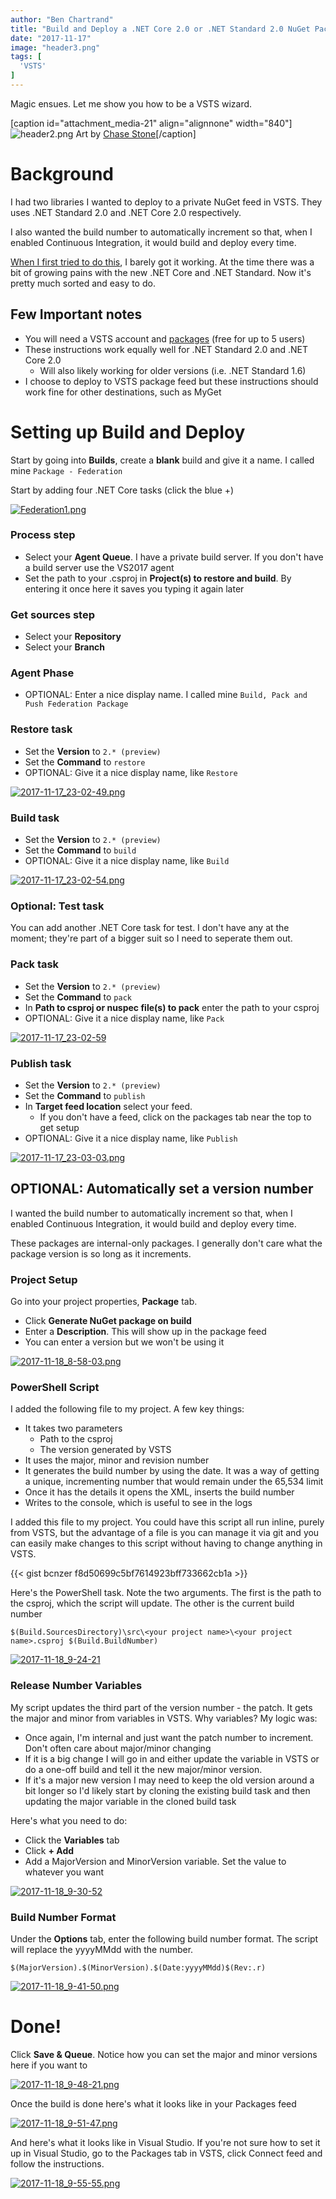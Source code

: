 ```yaml
---
author: "Ben Chartrand"
title: "Build and Deploy a .NET Core 2.0 or .NET Standard 2.0 NuGet Package using VSTS"
date: "2017-11-17"
image: "header3.png"
tags: [
  'VSTS'
]
---
```


Magic ensues. Let me show you how to be a VSTS wizard.

\[caption id="attachment\_media-21" align="alignnone" width="840"\]![header2.png](images/header21.png) Art by [Chase Stone](http://ego-alterego.com/magic-gathering-wizards-coast-project-chase-stone/#.Wg876EqWb-g)\[/caption\]

# Background

I had two libraries I wanted to deploy to a private NuGet feed in VSTS. They uses .NET Standard 2.0 and .NET Core 2.0 respectively.

I also wanted the build number to automatically increment so that, when I enabled Continuous Integration, it would build and deploy every time.

[When I first tried to do this](http://liftcodeplay.com/2017/03/23/how-to-build-and-host-a-nuget-package-using-vs2017-and-net-standard-in-vsts/), I barely got it working. At the time there was a bit of growing pains with the new .NET Core and .NET Standard. Now it's pretty much sorted and easy to do.

## Few Important notes

- You will need a VSTS account and [packages](https://www.visualstudio.com/team-services/package-management/) (free for up to 5 users)
- These instructions work equally well for .NET Standard 2.0 and .NET Core 2.0
    - Will also likely working for older versions (i.e. .NET Standard 1.6)
- I choose to deploy to VSTS package feed but these instructions should work fine for other destinations, such as MyGet

# Setting up Build and Deploy

Start by going into **Builds**, create a **blank** build and give it a name. I called mine `Package - Federation`

Start by adding four .NET Core tasks (click the blue +)

[![Federation1.png](images/federation1.png)](https://liftcodeplay.files.wordpress.com/2017/11/federation1.png)

### Process step

- Select your **Agent Queue**. I have a private build server. If you don't have a build server use the VS2017 agent
- Set the path to your .csproj in **Project(s) to restore and build**. By entering it once here it saves you typing it again later

### Get sources step

- Select your **Repository** 
- Select your **Branch**

### Agent Phase

- OPTIONAL: Enter a nice display name. I called mine `Build, Pack and Push Federation Package`

### Restore task

- Set the **Version** to `2.* (preview)`
- Set the **Command** to `restore`
- OPTIONAL: Give it a nice display name, like `Restore`

[![2017-11-17_23-02-49.png](images/2017-11-17_23-02-49.png)](https://liftcodeplay.files.wordpress.com/2017/11/2017-11-17_23-02-49.png)

### Build task

- Set the **Version** to `2.* (preview)`
- Set the **Command** to `build`
- OPTIONAL: Give it a nice display name, like `Build`

[![2017-11-17_23-02-54.png](images/2017-11-17_23-02-54.png)](https://liftcodeplay.files.wordpress.com/2017/11/2017-11-17_23-02-54.png)

### Optional: Test task

You can add another .NET Core task for test. I don't have any at the moment; they're part of a bigger suit so I need to seperate them out.

### Pack task

- Set the **Version** to `2.* (preview)`
- Set the **Command** to `pack`
- In **Path to csproj or nuspec file(s) to pack** enter the path to your csproj
- OPTIONAL: Give it a nice display name, like `Pack`

[![2017-11-17_23-02-59](images/2017-11-17_23-02-59.png)](https://liftcodeplay.files.wordpress.com/2017/11/2017-11-17_23-02-59.png)

### Publish task

- Set the **Version** to `2.* (preview)`
- Set the **Command** to `publish`
- In **Target feed location** select your feed.
    - If you don't have a feed, click on the packages tab near the top to get setup
- OPTIONAL: Give it a nice display name, like `Publish`

[![2017-11-17_23-03-03.png](images/2017-11-17_23-03-03.png)](https://liftcodeplay.files.wordpress.com/2017/11/2017-11-17_23-03-03.png)

## OPTIONAL: Automatically set a version number

I wanted the build number to automatically increment so that, when I enabled Continuous Integration, it would build and deploy every time.

These packages are internal-only packages. I generally don't care what the package version is so long as it increments.

### Project Setup

Go into your project properties, **Package** tab.

- Click **Generate NuGet package on build**
- Enter a **Description**. This will show up in the package feed
- You can enter a version but we won't be using it

[![2017-11-18_8-58-03.png](images/2017-11-18_8-58-03.png)](https://liftcodeplay.files.wordpress.com/2017/11/2017-11-18_8-58-03.png)

### PowerShell Script

I added the following file to my project. A few key things:

- It takes two parameters
    - Path to the csproj
    - The version generated by VSTS
- It uses the major, minor and revision number
- It generates the build number by using the date. It was a way of getting a unique, incrementing number that would remain under the 65,534 limit
- Once it has the details it opens the XML, inserts the build number
- Writes to the console, which is useful to see in the logs

I added this file to my project. You could have this script all run inline, purely from VSTS, but the advantage of a file is you can manage it via git and you can easily make changes to this script without having to change anything in VSTS.

{{< gist bcnzer f8d50699c5bf7614923bff733662cb1a >}}

Here's the PowerShell task. Note the two arguments. The first is the path to the csproj, which the script will update. The other is the current build number

`$(Build.SourcesDirectory)\src\<your project name>\<your project name>.csproj $(Build.BuildNumber)`

[![2017-11-18_9-24-21](images/2017-11-18_9-24-21.png)](https://liftcodeplay.files.wordpress.com/2017/11/2017-11-18_9-24-21.png)

### Release Number Variables

My script updates the third part of the version number - the patch. It gets the major and minor from variables in VSTS. Why variables? My logic was:

- Once again, I'm internal and just want the patch number to increment. Don't often care about major/minor changing
- If it is a big change I will go in and either update the variable in VSTS or do a one-off build and tell it the new major/minor version.
- If it's a major new version I may need to keep the old version around a bit longer so I'd likely start by cloning the existing build task and then updating the major variable in the cloned build task

Here's what you need to do:

- Click the **Variables** tab
- Click **\+ Add**
- Add a MajorVersion and MinorVersion variable. Set the value to whatever you want

[![2017-11-18_9-30-52](images/2017-11-18_9-30-52.png)](https://liftcodeplay.files.wordpress.com/2017/11/2017-11-18_9-30-52.png)

### Build Number Format

Under the **Options** tab, enter the following build number format. The script will replace the yyyyMMdd with the number.

`​​​$(MajorVersion).$(MinorVersion).$(Date:yyyyMMdd)$(Rev:.r)`

[![2017-11-18_9-41-50.png](images/2017-11-18_9-41-50.png)](https://liftcodeplay.files.wordpress.com/2017/11/2017-11-18_9-41-50.png)

# Done!

Click **Save & Queue**. Notice how you can set the major and minor versions here if you want to

[![2017-11-18_9-48-21.png](images/2017-11-18_9-48-21.png)](https://liftcodeplay.files.wordpress.com/2017/11/2017-11-18_9-48-21.png)

Once the build is done here's what it looks like in your Packages feed

[![2017-11-18_9-51-47.png](images/2017-11-18_9-51-47.png)](https://liftcodeplay.files.wordpress.com/2017/11/2017-11-18_9-51-47.png)

And here's what it looks like in Visual Studio. If you're not sure how to set it up in Visual Studio, go to the Packages tab in VSTS, click Connect feed and follow the instructions.

[![2017-11-18_9-55-55.png](images/2017-11-18_9-55-55.png)](https://liftcodeplay.files.wordpress.com/2017/11/2017-11-18_9-55-55.png)
